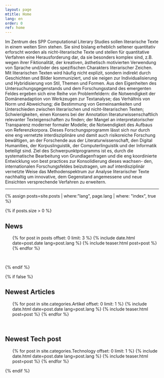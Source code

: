 ```yaml
---
layout: page
mtitle: Home
lang: en
order: 0
ref: home
---
```


Im Zentrum des SPP Computational Literary Studies sollen literarische Texte in einem weiten Sinn stehen. Sie sind bislang erheblich seltener quantitativ erforscht worden als nicht-literarische Texte und stellen für quantitative Verfahren eine Herausforderung dar, da sie besonders komplex sind, z.B. wegen ihrer Fiktionalität, der kreativen, ästhetisch motivierten Verwendung von Sprache und/oder des spezifischen Charakters literarischer Zeichen. Mit literarischen Texten wird häufig nicht explizit, sondern indirekt durch Geschichten und Bilder kommuniziert, und sie neigen zur Individualisierung und Hybridisierung von Stil, Themen und Formen. Aus den Eigenheiten des Untersuchungsgegenstands und dem Forschungsstand des emergenten Feldes ergeben sich eine Reihe von Problemfeldern: die Notwendigkeit der Domänenadaption von Werkzeugen zur Textanalyse; das Verhältnis von Norm und Abweichung; die Bestimmung von Gemeinsamkeiten und Unterschieden zwischen literarischen und nicht-literarischen Texten; Schwierigkeiten, einen Konsens bei der Annotation literaturwissenschaftlich relevanter Texteigenschaften zu finden; der Mangel an interpretatorischer Transparenz moderner formaler Modelle; die Notwendigkeit des Aufbaus von Referenzkorpora. Dieses Forschungsprogramm lässt sich nur durch eine eng vernetzte interdisziplinäre und damit auch risikoreiche Forschung bewältigen, an der Forschende aus der Literaturwissenschaft, den Digital Humanities, der Korpuslinguistik, der Computerlinguistik und der Informatik beteiligt sind. Ziel des Schwerpunktprogramms ist es, durch die systematische Bearbeitung von Grundlagenfragen und die eng koordinierte Entwicklung von best practices zur Konsolidierung dieses wachsen- den, internationalen Forschungsfeldes beizutragen, um auf interdisziplinär vernetzte Weise das Methodenspektrum zur Analyse literarischer Texte nachhaltig um innovative, dem Gegenstand angemessene und neue Einsichten versprechende Verfahren zu erweitern.


-----

{% assign posts=site.posts | where:"lang", page.lang | where: "index", true %}

{% if posts.size > 0 %}

## News



<ul class="posts">
  {% for post in posts offset: 0 limit: 3 %}
    {% include date.html date=post.date lang=post.lang %}
    {% include teaser.html post=post %}
  {% endfor %}
</ul>

<div style="clear:left;">&nbsp;</div>

{% endif %}

{% if false %}


## Newest Articles

<ul class="posts">
  {% for post in site.categories.Artikel offset: 0 limit: 1 %}
    {% include date.html date=post.date lang=post.lang %}
    {% include teaser.html post=post %}
  {% endfor %}
</ul>

<div style="clear:left;">&nbsp;</div>

## Newest Tech post


<ul class="posts">
  {% for post in site.categories.Technology offset: 0 limit: 1 %}
    {% include date.html date=post.date lang=post.lang %}
    {% include teaser.html post=post %}
  {% endfor %}
</ul>

{% endif %}